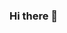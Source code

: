 ### Hi there 👋

<!--
- 🚀 [Support me](https://www.paypal.com/donate/?hosted_button_id=SDLM3DCKPWCRL)
-->

<!--
**blog-neas/blog-neas** is a ✨ _special_ ✨ repository because its `README.md` (this file) appears on your GitHub profile.

Here are some ideas to get you started:

- 🔭 I’m currently working on ...
- 🌱 I’m currently learning ...
- 👯 I’m looking to collaborate on ...
- 🤔 I’m looking for help with ...
- 💬 Ask me about ...
- 📫 How to reach me: ...
- 😄 Pronouns: ...
- ⚡ Fun fact: ...
-->
